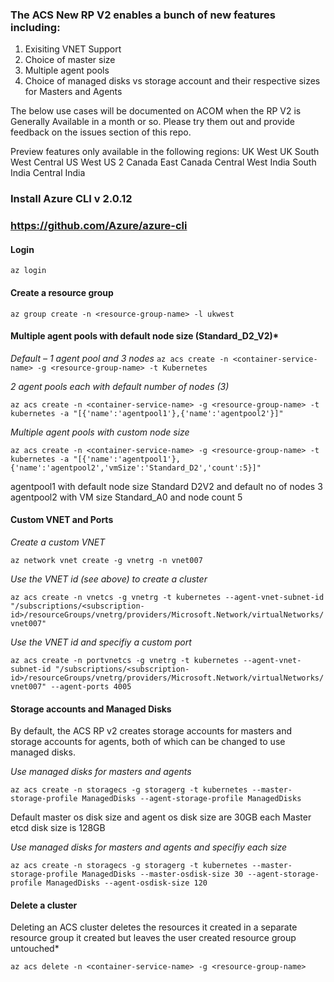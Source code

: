 
### The ACS New RP V2 enables a bunch of new features including:
1) Exisiting VNET Support
2) Choice of  master size
3) Multiple agent pools
4) Choice of managed disks vs storage account and their respective sizes for Masters and Agents

The below use cases will be documented on ACOM when the RP V2 is Generally Available in a month or so. 
Please try them out and provide feedback on the issues section of this repo.

Preview features only available in the following regions:
UK West
UK South
West Central US
West US 2
Canada East
Canada Central
West India
South India
Central India

### Install Azure CLI v 2.0.12
### https://github.com/Azure/azure-cli

#### Login
` az login `

#### Create a resource group
` az group create -n <resource-group-name> -l ukwest `

#### Multiple agent pools with default node size (Standard_D2_V2)*
*Default – 1 agent pool and 3 nodes*
` az acs create -n <container-service-name> -g <resource-group-name> -t Kubernetes `

*2 agent pools each with default number of nodes (3)*

` az acs create -n <container-service-name> -g <resource-group-name> -t kubernetes -a "[{'name':'agentpool1'},{'name':'agentpool2'}]" `

*Multiple agent pools with custom node size*

` az acs create -n <container-service-name> -g <resource-group-name> -t kubernetes -a "[{'name':'agentpool1'},{'name':'agentpool2','vmSize':'Standard_D2','count':5}]" `

agentpool1 with default node size Standard D2V2 and default no of nodes 3
agentpool2 with VM size Standard_A0 and node count 5

#### Custom VNET and Ports

*Create a custom VNET*

` az network vnet create -g vnetrg -n vnet007 `

*Use the VNET id (see above) to create a cluster*

` az acs create -n vnetcs -g vnetrg -t kubernetes --agent-vnet-subnet-id "/subscriptions/<subscription-id>/resourceGroups/vnetrg/providers/Microsoft.Network/virtualNetworks/vnet007" `

*Use the VNET id and specifiy a custom port*

` az acs create -n portvnetcs -g vnetrg -t kubernetes --agent-vnet-subnet-id "/subscriptions/<subscription-id>/resourceGroups/vnetrg/providers/Microsoft.Network/virtualNetworks/vnet007" --agent-ports 4005 `

#### Storage accounts and Managed Disks
By default, the ACS RP v2 creates storage accounts for masters and storage accounts for agents, both of which can be changed to use managed disks.

*Use managed disks for masters and agents* 

` az acs create -n storagecs -g storagerg -t kubernetes --master-storage-profile ManagedDisks --agent-storage-profile ManagedDisks `

Default master os disk size and agent os disk size are 30GB each
Master etcd disk size is 128GB

*Use managed disks for masters and agents and specifiy each size*

` az acs create -n storagecs -g storagerg -t kubernetes --master-storage-profile ManagedDisks --master-osdisk-size 30 --agent-storage-profile ManagedDisks --agent-osdisk-size 120 `

#### Delete a cluster
Deleting an ACS cluster deletes the resources it created in a separate resource group it created but leaves the user created resource group untouched*

` az acs delete -n <container-service-name> -g <resource-group-name> `




